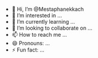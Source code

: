 - 👋 Hi, I’m @Mestaphanekkach
- 👀 I’m interested in ...
- 🌱 I’m currently learning ...
- 💞️ I’m looking to collaborate on ...
- 📫 How to reach me ...
- 😄 Pronouns: ...
- ⚡ Fun fact: ...

<!---
Mestaphanekkach/Mestaphanekkach is a ✨ special ✨ repository because its `README.md` (this file) appears on your GitHub profile.
You can click the Preview link to take a look at your changes.
--->
